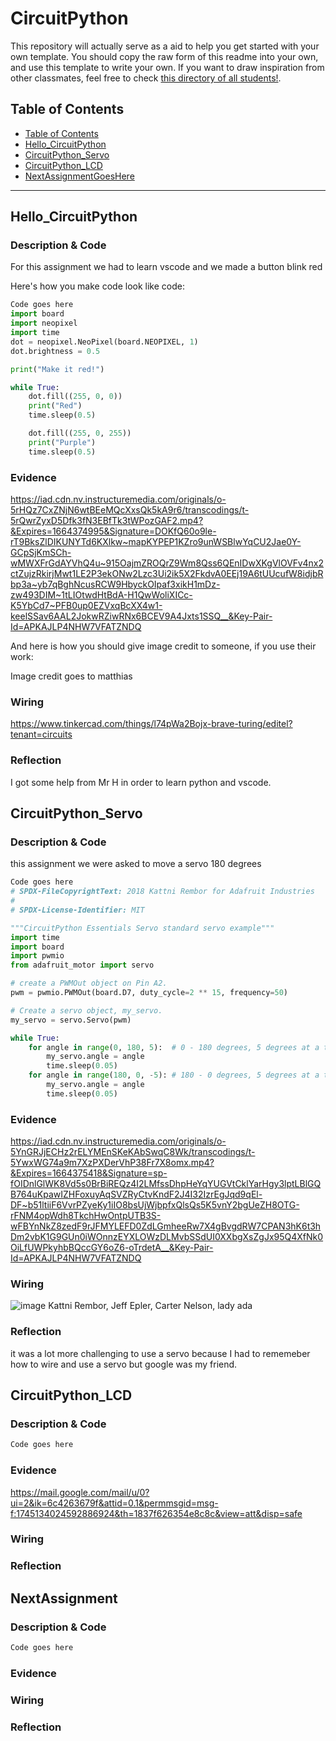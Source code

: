 # CircuitPython
This repository will actually serve as a aid to help you get started with your own template.  You should copy the raw form of this readme into your own, and use this template to write your own.  If you want to draw inspiration from other classmates, feel free to check [this directory of all students!](https://github.com/chssigma/Class_Accounts).
## Table of Contents
* [Table of Contents](#TableOfContents)
* [Hello_CircuitPython](#Hello_CircuitPython)
* [CircuitPython_Servo](#CircuitPython_Servo)
* [CircuitPython_LCD](#CircuitPython_LCD)
* [NextAssignmentGoesHere](#NextAssignment)
---

## Hello_CircuitPython

### Description & Code
For this assignment we had to learn vscode and we made a button blink red

Here's how you make code look like code:

```python
Code goes here
import board
import neopixel
import time
dot = neopixel.NeoPixel(board.NEOPIXEL, 1)
dot.brightness = 0.5 

print("Make it red!")

while True:
    dot.fill((255, 0, 0))
    print("Red")
    time.sleep(0.5)

    dot.fill((255, 0, 255))
    print("Purple")
    time.sleep(0.5)
```


### Evidence

https://iad.cdn.nv.instructuremedia.com/originals/o-5rHQz7CxZNjN6wtBEeMQcXxsQk5kA9r6/transcodings/t-5rQwrZyxD5Dfk3fN3EBfTk3tWPozGAF2.mp4?&Expires=1664374995&Signature=DOKfQ60o9le-rT9BksZlDIKUNYTd6KXlkw~mapKYPEP1KZro9unWSBlwYqCU2Jae0Y-GCpSjKmSCh-wMWXFrGdAYVhQ4u~915OajmZROQrZ9Wm8Qss6QEnIDwXKgVlOVFv4nx2ctZujzRkirjMwt1LE2P3ekONw2Lzc3Ui2ik5X2FkdvA0EEj19A6tUUcufW8idjbRbp3a~yb7qBghNcusRCW9HbyckOIpaf3xikH1mDz-zw493DIM~1tLIOtwdHtBdA-H1QwWoliXICc-K5YbCd7~PFB0up0EZVxqBcXX4w1-keelSSav6AAL2JokwRZiwRNx6BCEV9A4Jxts1SSQ__&Key-Pair-Id=APKAJLP4NHW7VFATZNDQ



And here is how you should give image credit to someone, if you use their work:

Image credit goes to matthias



### Wiring
https://www.tinkercad.com/things/l74pWa2Bojx-brave-turing/editel?tenant=circuits

### Reflection
I got some help from Mr H in order to learn python and vscode.




## CircuitPython_Servo

### Description & Code
this assignment we were asked to move a servo 180 degrees
```python
Code goes here
# SPDX-FileCopyrightText: 2018 Kattni Rembor for Adafruit Industries
#
# SPDX-License-Identifier: MIT

"""CircuitPython Essentials Servo standard servo example"""
import time
import board
import pwmio
from adafruit_motor import servo

# create a PWMOut object on Pin A2.
pwm = pwmio.PWMOut(board.D7, duty_cycle=2 ** 15, frequency=50)

# Create a servo object, my_servo.
my_servo = servo.Servo(pwm)

while True:
    for angle in range(0, 180, 5):  # 0 - 180 degrees, 5 degrees at a time.
        my_servo.angle = angle
        time.sleep(0.05)
    for angle in range(180, 0, -5): # 180 - 0 degrees, 5 degrees at a time.
        my_servo.angle = angle
        time.sleep(0.05)

```

### Evidence

https://iad.cdn.nv.instructuremedia.com/originals/o-5YnGRJjECHz2rELYMEnSKeKAbSwqC8Wk/transcodings/t-5YwxWG74a9m7XzPXDerVhP38Fr7X8omx.mp4?&Expires=1664375418&Signature=sp-fOIDnlGlWK8Vd5s0BrBiREQz4I2LMfssDhpHeYqYUGVtCklYarHgy3lptLBlGQB764uKpawIZHFoxuyAqSVZRyCtvKndF2J4I32IzrEgJqd9qEl-DF~b51ltiiF6VvrPZyeKy1iIO8bsUjWjbpfxQlsQs5K5vnY2bgUeZH8OTG-rFNM4opWdh8TkchHwOntpUTB3S-wFBYnNkZ8zedF9rJFMYLEFD0ZdLGmheeRw7X4gBvgdRW7CPAN3hK6t3hDm2vbK1G9GUn0iWOnnzEYXLOWzDLMvbSSdUI0XXbgXsZgJx95Q4XfNk0OiLfUWPkyhbBQccGY6oZ6-oTrdetA__&Key-Pair-Id=APKAJLP4NHW7VFATZNDQ

### Wiring
![image](https://user-images.githubusercontent.com/112961434/192555694-4ad0eed2-1c11-4fa1-b789-35e882e869b6.png)
Kattni Rembor, Jeff Epler, Carter Nelson, lady ada
### Reflection
it was a lot more challenging to use a servo because I had to rememeber how to wire and use a servo but google was my friend.



## CircuitPython_LCD

### Description & Code

```python
Code goes here

```

### Evidence
https://mail.google.com/mail/u/0?ui=2&ik=6c4263679f&attid=0.1&permmsgid=msg-f:1745134024592886924&th=1837f626354e8c8c&view=att&disp=safe

### Wiring

### Reflection





## NextAssignment

### Description & Code

```python
Code goes here

```

### Evidence

### Wiring

### Reflection

